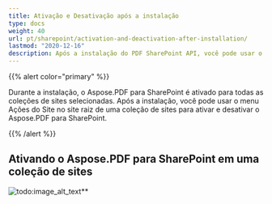 ```yaml
---
title: Ativação e Desativação após a instalação
type: docs
weight: 40
url: pt/sharepoint/activation-and-deactivation-after-installation/
lastmod: "2020-12-16"
description: Após a instalação do PDF SharePoint API, você pode usar o menu Ações do Site no site raiz de uma coleção de sites para ativá-lo e desativá-lo.
---
```


{{% alert color="primary" %}}

Durante a instalação, o Aspose.PDF para SharePoint é ativado para todas as coleções de sites selecionadas. Após a instalação, você pode usar o menu Ações do Site no site raiz de uma coleção de sites para ativar e desativar o Aspose.PDF para SharePoint.

{{% /alert %}}

## Ativando o Aspose.PDF para SharePoint em uma coleção de sites 

![todo:image_alt_text](activation-and-deactivation-after-installation_1.png)**